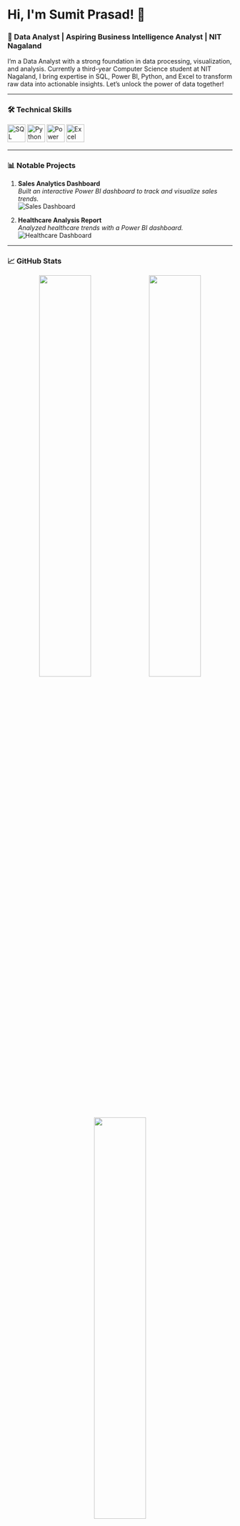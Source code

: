 # Hi, I'm Sumit Prasad! 👋

### 🚀 Data Analyst | Aspiring Business Intelligence Analyst | NIT Nagaland

I’m a Data Analyst with a strong foundation in data processing, visualization, and analysis. Currently a third-year Computer Science student at NIT Nagaland, I bring expertise in SQL, Power BI, Python, and Excel to transform raw data into actionable insights. Let’s unlock the power of data together!

---

### 🛠️ **Technical Skills**

<p align="left">
  <img src="https://img.icons8.com/color/48/000000/sql.png" alt="SQL" height="40"/>
  <img src="https://img.icons8.com/color/48/000000/python.png" alt="Python" height="40"/>
  <img src="https://img.icons8.com/color/48/000000/power-bi.png" alt="Power BI" height="40"/>
  <img src="https://img.icons8.com/fluency/48/000000/microsoft-excel-2019.png" alt="Excel" height="40"/>
</p>

---

### 📊 **Notable Projects**

1. **Sales Analytics Dashboard**  
   *Built an interactive Power BI dashboard to track and visualize sales trends.*  
   ![Sales Dashboard](https://github.com/yourusername/yourrepository/raw/main/images/sales-dashboard.png)

2. **Healthcare Analysis Report**  
   *Analyzed healthcare trends with a Power BI dashboard.*  
   ![Healthcare Dashboard](https://github.com/yourusername/yourrepository/raw/main/images/healthcare-dashboard.png)

---

### 📈 **GitHub Stats**

<p align="center">
  <img width="48%" src="https://github-readme-stats.vercel.app/api?username=Sumit123sm&show_icons=true&theme=github_dark&hide_border=true" />
  <img width="48%" src="https://github-readme-streak-stats.herokuapp.com?user=Sumit123sm&theme=github_dark&hide_border=true" />
</p>

<p align="center">
  <img width="48%" src="https://github-readme-stats.vercel.app/api/top-langs/?username=Sumit123sm&layout=compact&theme=github_dark&hide_border=true" />
</p>

---

### 💼 **Get in Touch for Data Projects**

I’m open to freelance data analysis and visualization projects. Let’s collaborate to transform your data into insights!

---

![Sumit Prasad GitHub Header](https://github.com/yourusername/yourrepository/raw/main/images/header-image.png)
